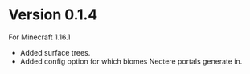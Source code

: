 # Version 0.1.4
For Minecraft 1.16.1

* Added surface trees.
* Added config option for which biomes Nectere portals generate in.
